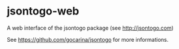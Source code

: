 jsontogo-web
============

A web interface of the jsontogo package (see http://jsontogo.com)

See https://github.com/gocarina/jsontogo for more informations.
